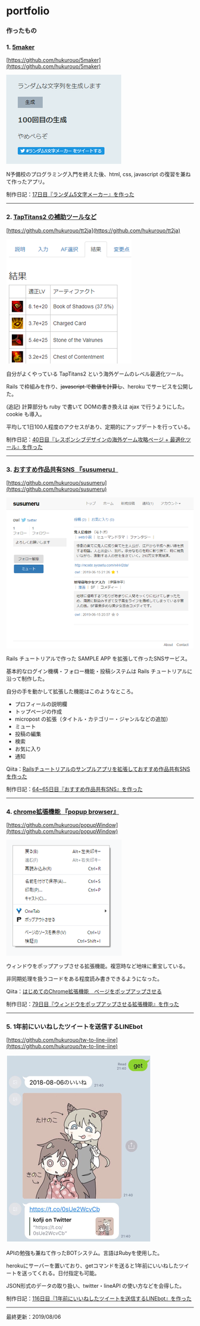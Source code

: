 
# portfolio

### 作ったもの

### 1. [5maker](https://hukurouo.github.io/5maker/five.html)

[https://github.com/hukurouo/5maker](https://github.com/hukurouo/5maker)  



![ss2](https://raw.githubusercontent.com/hukurouo/portfolio/images/rapture_20190428221346.png)

N予備校のプログラミング入門を終えた後、html, css, javascript の復習を兼ねて作ったアプリ。

制作日記：[17日目『ランダム5文字メーカー』を作った](https://hukurounikki.hatenablog.jp/entry/2019/04/28/225140) 



  

  ---
    
    
### 2. [TapTitans2 の補助ツールなど](https://tt2japanese.herokuapp.com/optimiser)

[https://github.com/hukurouo/tt2ja](https://github.com/hukurouo/tt2ja)

![af](https://raw.githubusercontent.com/hukurouo/portfolio/images/af_3.png)

自分がよくやっている TapTitans2 という海外ゲームのレベル最適化ツール。

Rails で枠組みを作り、~~javascript で数値を計算し~~、heroku でサービスを公開した。

(追記) 計算部分も ruby で書いて DOMの書き換えは ajax で行うようにした。cookie も導入。

平均して1日100人程度のアクセスがあり、定期的にアップデートを行っている。

制作日記：[40日目『レスポンシブデザインの海外ゲーム攻略ページ + 最適化ツール』を作った](https://hukurounikki.hatenablog.jp/entry/2019/05/21/231621)

---

### 3. [おすすめ作品共有SNS 『susumeru』](https://susumeru.herokuapp.com/)

[https://github.com/hukurouo/susumeru](https://github.com/hukurouo/susumeru)

![susumeru](https://raw.githubusercontent.com/hukurouo/portfolio/images/susu1.png)

Rails チュートリアルで作った SAMPLE APP を拡張して作ったSNSサービス。

基本的なログイン機構・フォロー機能・投稿システムは Rails チュートリアルに沿って制作した。

自分の手を動かして拡張した機能はこのようなところ。

- プロフィールの説明欄
- トップページの作成
- micropost の拡張（タイトル・カテゴリー・ジャンルなどの追加）
- ミュート
- 投稿の編集
- 検索
- お気に入り
- 通知

Qiita：[Railsチュートリアルのサンプルアプリを拡張しておすすめ作品共有SNSを作った](https://qiita.com/owlbook248/items/cf5009f84d13c77ca764)

制作日記：[64~65日目『おすすめ作品共有SNS』を作った](https://hukurounikki.hatenablog.jp/entry/2019/06/17/004043)

---

### 4. [chrome拡張機能 『popup browser』](https://chrome.google.com/webstore/detail/popup-browser/mkcacjdndeohfnkioobenjpoifkecnjf)

[https://github.com/hukurouo/popupWindow](https://github.com/hukurouo/popupWindow)

![popup](https://raw.githubusercontent.com/hukurouo/portfolio/images/%E7%84%A1vvv%E9%A1%8C.png)

ウィンドウをポップアップさせる拡張機能。複窓時など地味に重宝している。

非同期処理を扱うコードをある程度読み書きできるようになった。

Qiita：[はじめてのChrome拡張機能　ページをポップアップさせる](https://qiita.com/hukurouo/items/961575f00b4363df0b16)

制作日記：[79日目『ウィンドウをポップアップさせる拡張機能』を作った](https://hukurounikki.hatenablog.jp/entry/2019/07/01/013614)

---

### 5. 1年前にいいねしたツイートを送信するLINEbot

[https://github.com/hukurouo/tw-to-line-iine](https://github.com/hukurouo/tw-to-line-iine)

![bot](https://raw.githubusercontent.com/hukurouo/portfolio/images/rapture_20190806223203.png)

APIの勉強も兼ねて作ったBOTシステム。言語はRubyを使用した。

herokuにサーバーを置いており、getコマンドを送ると1年前にいいねしたツイートを送ってくれる。日付指定も可能。

JSON形式のデータの取り扱い、twitter・lineAPI の使い方などを会得した。

制作日記：[116日目『1年前にいいねしたツイートを送信するLINEbot』を作った](https://hukurounikki.hatenablog.jp/entry/2019/08/06/224327)

---

最終更新：2019/08/06

